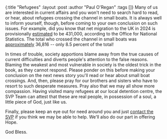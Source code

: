 {:title "Refugees"
 :layout :post
 :author "Paul O'Regan"
 :tags []}
Many of us are interested in current affairs and you won't need to search hard to read, or hear, about refugees crossing the channel in small boats. It is always well to inform yourself, though, before coming to your own conclusion on such issues. For example, did you know that net migration to the UK in 2024 is provisionally [estimated](https://www.ons.gov.uk/peoplepopulationandcommunity/populationandmigration/internationalmigration) to be 431,000, according to the Office for National Statistics. The total who crossed the channel in small boats was [approximately](https://www.bbc.co.uk/news/articles/c5y45dmg2pjo) 36,816 -- only 8.5 percent of the total!

In times of trouble, society apportions blame away from the true causes of current difficulties and diverts people's attention to the false reasons. Blaming the weakest and most vulnerable in society is the oldest trick in the book, as they cannot respond. Please ponder on this before making your conclusion on the next news story you'll read or hear about small boat crossings. And, then, please pray for our brothers and sisters who have to resort to such desperate measures. Pray also that we may all show more compassion. Having visited many refugees at our local detention centre, the SVP Team can attest that these are real people, in possession of a soul, a little piece of God, just like us.

Finally, please keep an eye out for need around you and just [contact the SVP](../../pages-output/contact/) if you think we may be able to help. We'll also do our part in offering Hope.

God Bless.
